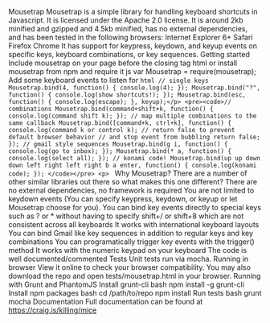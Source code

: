 Mousetrap Mousetrap is a simple library for handling keyboard shortcuts in Javascript. It is licensed under the Apache 2.0 license. It is around 2kb minified and gzipped and 4.5kb minified, has no external dependencies, and has been tested in the following browsers: Internet Explorer 6+ Safari Firefox Chrome It has support for keypress, keydown, and keyup events on specific keys, keyboard combinations, or key sequences. Getting started Include mousetrap on your page before the closing </body> tag html <script src="/path/to/mousetrap.min.js"></script> or install mousetrap from npm and require it js var Mousetrap = require(mousetrap); Add some keyboard events to listen for ```html // single keys Mousetrap.bind(4, function() { console.log(4); }); Mousetrap.bind("?", function() { console.log(show shortcuts!); }); Mousetrap.bind(esc, function() { console.log(escape); }, keyup);</p> <pre><code>// combinations Mousetrap.bind(command+shift+k, function() { console.log(command shift k); }); // map multiple combinations to the same callback Mousetrap.bind([command+k, ctrl+k], function() { console.log(command k or control k); // return false to prevent default browser behavior // and stop event from bubbling return false; }); // gmail style sequences Mousetrap.bind(g i, function() { console.log(go to inbox); }); Mousetrap.bind(* a, function() { console.log(select all); }); // konami code! Mousetrap.bind(up up down down left right left right b a enter, function() { console.log(konami code); }); </code></pre> <p> ``` Why Mousetrap? There are a number of other similar libraries out there so what makes this one different? There are no external dependencies, no framework is required You are not limited to keydown events (You can specify keypress, keydown, or keyup or let Mousetrap choose for you). You can bind key events directly to special keys such as ? or * without having to specify shift+/ or shift+8 which are not consistent across all keyboards It works with international keyboard layouts You can bind Gmail like key sequences in addition to regular keys and key combinations You can programatically trigger key events with the trigger() method It works with the numeric keypad on your keyboard The code is well documented/commented Tests Unit tests run via mocha. Running in browser View it online to check your browser compatibility. You may also download the repo and open tests/mousetrap.html in your browser. Running with Grunt and PhantomJS Install grunt-cli bash npm install -g grunt-cli Install npm packages bash cd /path/to/repo npm install Run tests bash grunt mocha Documentation Full documentation can be found at https://craig.is/killing/mice